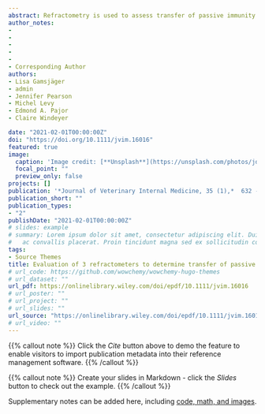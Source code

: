 ```yaml
---
abstract: Refractometry is used to assess transfer of passive immunity (TPI), but studies evaluating different refractometers and appropriate thresholds for recommended target immunoglobulin G (IgG) concentrations for beef calves are limited. To evaluate test performance of digital (DSTP) and optical (OSTP) serum total protein (STP) refractometers and a digital Brix (DBRIX) refractometer for assessment of passive immunity in beef calves. A total of 398 beef calves from 6 herds, 1 to 7 days of age. Serum IgG concentration was estimated by DSTP, OSTP, and DBRIX, and measured by radial immunodiffusion (RID). Correlation coefficients (*r*) among results were calculated. Optimal STP and Brix thresholds for identification of IgG <10, <16, and <24 g/L were determined using interval likelihood ratios. Refractometer performance and agreement were assessed using areas under the curve (AUC), diagnostic test characteristics, Cohen's kappa (*κ*), and Bland-Altman analysis. Refractometer results were highly correlated with RID (*r* = 0.82-0.91) and with each other (*r* = 0.91-0.95), and overall test performance was excellent (AUC = 0.93-0.99). The STP concentrations of ≤5.1, ≤5.1, and ≤5.7 g/dL and Brix percentages of ≤7.9%, ≤8.3%, and ≤8.7% indicated IgG concentrations <10, <16, and <24 g/L, respectively. Agreement of refractometers with RID was variable (*κ* = 0.46-0.80) and among refractometers was substantial (*κ* = 0.62-0.89). All refractometers showed good utility as monitoring tools for assessment of TPI in beef calves.
author_notes:
- 
-
-
-
-
- Corresponding Author
authors:
- Lisa Gamsjäger
- admin
- Jennifer Pearson
- Michel Levy
- Edmond A. Pajor
- Claire Windeyer

date: "2021-02-01T00:00:00Z"
doi: "https://doi.org/10.1111/jvim.16016"
featured: true
image:
  caption: 'Image credit: [**Unsplash**](https://unsplash.com/photos/jdD8gXaTZsc)'
  focal_point: ""
  preview_only: false
projects: []
publication: '*Journal of Veterinary Internal Medicine, 35 (1),*  632 - 643'
publication_short: ""
publication_types:
- "2"
publishDate: "2021-02-01T00:00:00Z"
# slides: example
# summary: Lorem ipsum dolor sit amet, consectetur adipiscing elit. Duis posuere tellus
#   ac convallis placerat. Proin tincidunt magna sed ex sollicitudin condimentum.
tags:
- Source Themes
title: Evaluation of 3 refractometers to determine transfer of passive immunity in neonatal beef calves
# url_code: https://github.com/wowchemy/wowchemy-hugo-themes
# url_dataset: ""
url_pdf: https://onlinelibrary.wiley.com/doi/epdf/10.1111/jvim.16016
# url_poster: ""
# url_project: ""
# url_slides: ""
url_source: "https://onlinelibrary.wiley.com/doi/epdf/10.1111/jvim.16016"
# url_video: ""
---
```


{{% callout note %}}
Click the *Cite* button above to demo the feature to enable visitors to import publication metadata into their reference management software.
{{% /callout %}}

{{% callout note %}}
Create your slides in Markdown - click the *Slides* button to check out the example.
{{% /callout %}}

Supplementary notes can be added here, including [code, math, and images](https://wowchemy.com/docs/writing-markdown-latex/).
